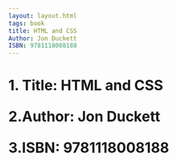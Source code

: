 ```yaml
---
layout: layout.html
tags: book      
title: HTML and CSS
Author: Jon Duckett
ISBN: 9781118008188
---
```

<h1>
1. Title: HTML and CSS
<p>
2.Author: Jon Duckett
<p>
3.ISBN: 9781118008188
</h1>
